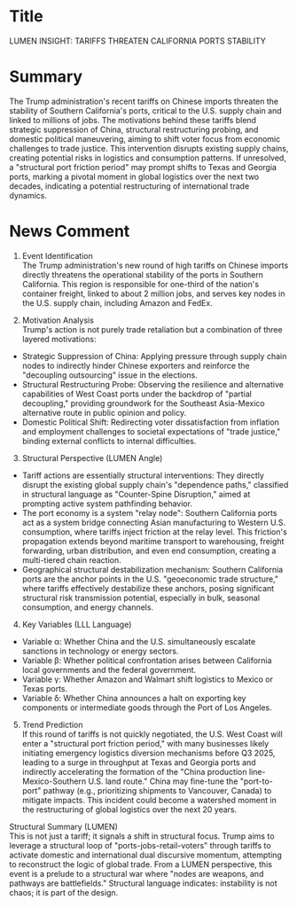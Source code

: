 # Title
LUMEN INSIGHT: TARIFFS THREATEN CALIFORNIA PORTS STABILITY

# Summary
The Trump administration's recent tariffs on Chinese imports threaten the stability of Southern California's ports, critical to the U.S. supply chain and linked to millions of jobs. The motivations behind these tariffs blend strategic suppression of China, structural restructuring probing, and domestic political maneuvering, aiming to shift voter focus from economic challenges to trade justice. This intervention disrupts existing supply chains, creating potential risks in logistics and consumption patterns. If unresolved, a "structural port friction period" may prompt shifts to Texas and Georgia ports, marking a pivotal moment in global logistics over the next two decades, indicating a potential restructuring of international trade dynamics.

# News Comment
1. Event Identification  
The Trump administration's new round of high tariffs on Chinese imports directly threatens the operational stability of the ports in Southern California. This region is responsible for one-third of the nation's container freight, linked to about 2 million jobs, and serves key nodes in the U.S. supply chain, including Amazon and FedEx.

2. Motivation Analysis  
Trump's action is not purely trade retaliation but a combination of three layered motivations:  
- Strategic Suppression of China: Applying pressure through supply chain nodes to indirectly hinder Chinese exporters and reinforce the "decoupling outsourcing" issue in the elections.  
- Structural Restructuring Probe: Observing the resilience and alternative capabilities of West Coast ports under the backdrop of "partial decoupling," providing groundwork for the Southeast Asia-Mexico alternative route in public opinion and policy.  
- Domestic Political Shift: Redirecting voter dissatisfaction from inflation and employment challenges to societal expectations of "trade justice," binding external conflicts to internal difficulties.

3. Structural Perspective (LUMEN Angle)  
- Tariff actions are essentially structural interventions: They directly disrupt the existing global supply chain's "dependence paths," classified in structural language as "Counter-Spine Disruption," aimed at prompting active system pathfinding behavior.  
- The port economy is a system "relay node": Southern California ports act as a system bridge connecting Asian manufacturing to Western U.S. consumption, where tariffs inject friction at the relay level. This friction's propagation extends beyond maritime transport to warehousing, freight forwarding, urban distribution, and even end consumption, creating a multi-tiered chain reaction.  
- Geographical structural destabilization mechanism: Southern California ports are the anchor points in the U.S. "geoeconomic trade structure," where tariffs effectively destabilize these anchors, posing significant structural risk transmission potential, especially in bulk, seasonal consumption, and energy channels.

4. Key Variables (LLL Language)  
- Variable α: Whether China and the U.S. simultaneously escalate sanctions in technology or energy sectors.  
- Variable β: Whether political confrontation arises between California local governments and the federal government.  
- Variable γ: Whether Amazon and Walmart shift logistics to Mexico or Texas ports.  
- Variable δ: Whether China announces a halt on exporting key components or intermediate goods through the Port of Los Angeles.

5. Trend Prediction  
If this round of tariffs is not quickly negotiated, the U.S. West Coast will enter a "structural port friction period," with many businesses likely initiating emergency logistics diversion mechanisms before Q3 2025, leading to a surge in throughput at Texas and Georgia ports and indirectly accelerating the formation of the "China production line-Mexico-Southern U.S. land route." China may fine-tune the "port-to-port" pathway (e.g., prioritizing shipments to Vancouver, Canada) to mitigate impacts. This incident could become a watershed moment in the restructuring of global logistics over the next 20 years.

Structural Summary (LUMEN)  
This is not just a tariff; it signals a shift in structural focus. Trump aims to leverage a structural loop of "ports-jobs-retail-voters" through tariffs to activate domestic and international dual discursive momentum, attempting to reconstruct the logic of global trade. From a LUMEN perspective, this event is a prelude to a structural war where "nodes are weapons, and pathways are battlefields." Structural language indicates: instability is not chaos; it is part of the design.
